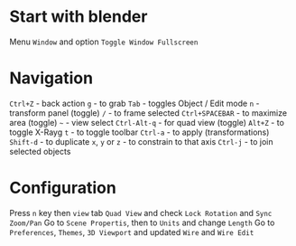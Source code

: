 # Start with blender
Menu `Window` and option `Toggle Window Fullscreen`


# Navigation
`Ctrl+Z` - back action
`g` - to grab
`Tab` - toggles Object / Edit mode
`n` - transform panel (toggle)
`/` - to frame selected
`Ctrl+SPACEBAR` - to maximize area (toggle)
`~` - view select
`Ctrl-Alt-q` - for quad view (toggle)
`Alt+Z` - to toggle X-Rayg
`t` - to toggle toolbar
`Ctrl-a` - to apply (transformations)
`Shift-d` - to duplicate
`x`, `y` or `z` - to constrain to that axis
`Ctrl-j` - to join selected objects
# Configuration
Press `n` key then `view` tab `Quad View` and check `Lock Rotation` and `Sync Zoom/Pan`
Go to `Scene Propertis`, then to `Units` and change `Length`
Go to `Preferences`, `Themes`, `3D Viewport` and updated `Wire` and `Wire Edit`